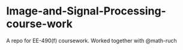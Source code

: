 # Image-and-Signal-Processing-course-work
A repo for EE-490(f) coursework. Worked together with @math-ruch
